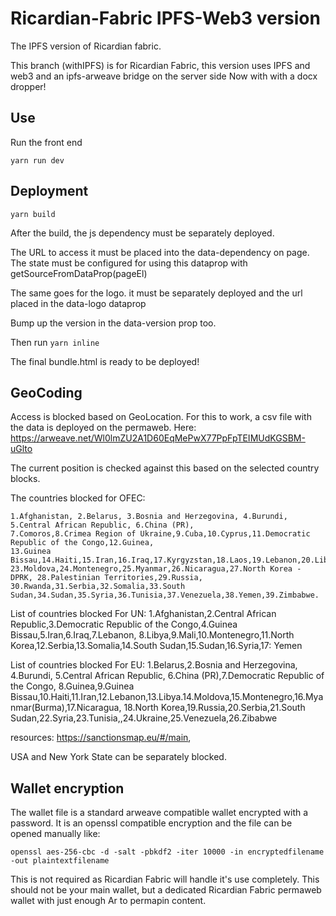 # Ricardian-Fabric IPFS-Web3 version

The IPFS version of Ricardian fabric.

This branch (withIPFS) is for Ricardian Fabric, this version uses IPFS and web3 and an ipfs-arweave bridge on the server side
Now with with a docx dropper!

## Use

Run the front end

`yarn run dev`

## Deployment

`yarn build`

After the build, the js dependency must be separately deployed.

The URL to access it must be placed into the data-dependency on page.
The state must be configured for using this dataprop with getSourceFromDataProp(pageEl)

The same goes for the logo. it must be separately deployed and the url placed in the data-logo dataprop

Bump up the version in the data-version prop too.

Then run `yarn inline`

The final bundle.html is ready to be deployed!

## GeoCoding

Access is blocked based on GeoLocation.
For this to work, a csv file with the data is deployed on the permaweb.
Here:
https://arweave.net/Wl0lmZU2A1D60EqMePwX77PpFpTEIMUdKGSBM-uGlto

The current position is checked against this based on the selected country blocks.

The countries blocked for OFEC:

    1.Afghanistan, 2.Belarus, 3.Bosnia and Herzegovina, 4.Burundi, 5.Central African Republic, 6.China (PR),
    7.Comoros,8.Crimea Region of Ukraine,9.Cuba,10.Cyprus,11.Democratic Republic of the Congo,12.Guinea,
    13.Guinea Bissau,14.Haiti,15.Iran,16.Iraq,17.Kyrgyzstan,18.Laos,19.Lebanon,20.Libya,21.Mali,22.Mauritania
    23.Moldova,24.Montenegro,25.Myanmar,26.Nicaragua,27.North Korea - DPRK,	28.Palestinian Territories,29.Russia,
    30.Rwanda,31.Serbia,32.Somalia,33.South Sudan,34.Sudan,35.Syria,36.Tunisia,37.Venezuela,38.Yemen,39.Zimbabwe.

List of countries blocked For UN:
1.Afghanistan,2.Central African Republic,3.Democratic Republic of the Congo,4.Guinea Bissau,5.Iran,6.Iraq,7.Lebanon,
8.Libya,9.Mali,10.Montenegro,11.North Korea,12.Serbia,13.Somalia,14.South Sudan,15.Sudan,16.Syria,17: Yemen

List of countries blocked For EU:
1.Belarus,2.Bosnia and Herzegovina, 4.Burundi, 5.Central African Republic, 6.China (PR),7.Democratic Republic of the Congo,
8.Guinea,9.Guinea Bissau,10.Haiti,11.Iran,12.Lebanon,13.Libya.14.Moldova,15.Montenegro,16.Myanmar(Burma),17.Nicaragua,
18.North Korea,19.Russia,20.Serbia,21.South Sudan,22.Syria,23.Tunisia,,24.Ukraine,25.Venezuela,26.Zibabwe

resources: https://sanctionsmap.eu/#/main,

USA and New York State can be separately blocked.

## Wallet encryption

The wallet file is a standard arweave compatible wallet encrypted with a password.
It is an openssl compatible encryption and the file can be opened manually like:

    openssl aes-256-cbc -d -salt -pbkdf2 -iter 10000 -in encryptedfilename -out plaintextfilename

This is not required as Ricardian Fabric will handle it's use completely.
This should not be your main wallet, but a dedicated Ricardian Fabric permaweb wallet with just enough Ar to permapin content.
